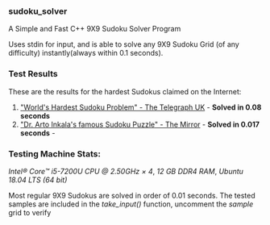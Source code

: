 ### sudoku_solver
A Simple and Fast C++ 9X9 Sudoku Solver Program

Uses stdin for input, and is able to solve any 9X9 Sudoku Grid (of any difficulty) instantly(always within 0.1 seconds).

### Test Results

These are the results for the hardest Sudokus claimed on the Internet:

1. ["World's Hardest Sudoku Problem" - The Telegraph UK](https://www.telegraph.co.uk/news/science/science-news/9359579/Worlds-hardest-sudoku-can-you-crack-it.html) - **Solved in 0.08 seconds**
2. ["Dr. Arto Inkala's famous Sudoku Puzzle" - The Mirror](https://www.mirror.co.uk/news/weird-news/worlds-hardest-sudoku-can-you-242294) - **Solved in 0.017 seconds** - 

### **Testing Machine Stats:**
*Intel® Core™ i5-7200U CPU @ 2.50GHz × 4*, *12 GB DDR4 RAM*, *Ubuntu 18.04 LTS (64 bit)*

Most regular 9X9 Sudokus are solved in order of 0.01 seconds.
The tested samples are included in the *take_input()* function, uncomment the *sample* grid to verify
